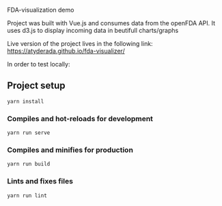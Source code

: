 FDA-visualization demo

Project was built with Vue.js and consumes data from the openFDA API. 
It uses d3.js to display incoming data in beutifull charts/graphs

Live version of the project lives in the following link: https://atyderada.github.io/fda-visualizer/

In order to test locally:

## Project setup
```
yarn install
```

### Compiles and hot-reloads for development
```
yarn run serve
```

### Compiles and minifies for production
```
yarn run build
```

### Lints and fixes files
```
yarn run lint
```
